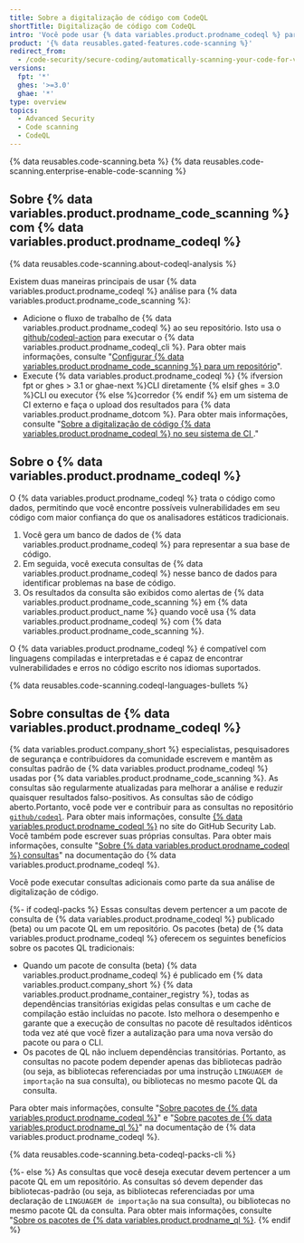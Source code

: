 ```yaml
---
title: Sobre a digitalização de código com CodeQL
shortTitle: Digitalização de código com CodeQL
intro: 'Você pode usar {% data variables.product.prodname_codeql %} para identificar vulnerabilidades e erros no seu código. Os resultados são exibidos como alertas de {% data variables.product.prodname_code_scanning %} em {% data variables.product.prodname_dotcom %}.'
product: '{% data reusables.gated-features.code-scanning %}'
redirect_from:
  - /code-security/secure-coding/automatically-scanning-your-code-for-vulnerabilities-and-errors/about-code-scanning-with-codeql
versions:
  fpt: '*'
  ghes: '>=3.0'
  ghae: '*'
type: overview
topics:
  - Advanced Security
  - Code scanning
  - CodeQL
---
```


{% data reusables.code-scanning.beta %}
{% data reusables.code-scanning.enterprise-enable-code-scanning %}

## Sobre {% data variables.product.prodname_code_scanning %} com {% data variables.product.prodname_codeql %}

{% data reusables.code-scanning.about-codeql-analysis %}

Existem duas maneiras principais de usar {% data variables.product.prodname_codeql %} análise para {% data variables.product.prodname_code_scanning %}:

- Adicione o fluxo de trabalho de {% data variables.product.prodname_codeql %} ao seu repositório. Isto usa o [github/codeql-action](https://github.com/github/codeql-action/) para executar o {% data variables.product.prodname_codeql_cli %}. Para obter mais informações, consulte "[Configurar {% data variables.product.prodname_code_scanning %} para um repositório](/code-security/secure-coding/automatically-scanning-your-code-for-vulnerabilities-and-errors/setting-up-code-scanning-for-a-repository#setting-up-code-scanning-using-actions)".
- Execute {% data variables.product.prodname_codeql %} {% ifversion fpt or ghes > 3.1 or ghae-next %}CLI diretamente {% elsif ghes = 3.0 %}CLI ou executor {% else %}corredor {% endif %} em um sistema de CI externo e faça o upload dos resultados para {% data variables.product.prodname_dotcom %}. Para obter mais informações, consulte "[Sobre a digitalização de código {% data variables.product.prodname_codeql %} no seu sistema de CI ](/code-security/secure-coding/using-codeql-code-scanning-with-your-existing-ci-system/about-codeql-code-scanning-in-your-ci-system)."

## Sobre o {% data variables.product.prodname_codeql %}

O {% data variables.product.prodname_codeql %} trata o código como dados, permitindo que você encontre possíveis vulnerabilidades em seu código com maior confiança do que os analisadores estáticos tradicionais.

1. Você gera um banco de dados de {% data variables.product.prodname_codeql %} para representar a sua base de código.
2. Em seguida, você executa consultas de {% data variables.product.prodname_codeql %} nesse banco de dados para identificar problemas na base de código.
3. Os resultados da consulta são exibidos como alertas de {% data variables.product.prodname_code_scanning %} em {% data variables.product.product_name %} quando você usa {% data variables.product.prodname_codeql %} com {% data variables.product.prodname_code_scanning %}.

O {% data variables.product.prodname_codeql %} é compatível com linguagens compiladas e interpretadas e é capaz de encontrar vulnerabilidades e erros no código escrito nos idiomas suportados.

{% data reusables.code-scanning.codeql-languages-bullets %}

## Sobre consultas de {% data variables.product.prodname_codeql %}

{% data variables.product.company_short %} especialistas, pesquisadores de segurança e contribuidores da comunidade escrevem e mantêm as consultas padrão de {% data variables.product.prodname_codeql %} usadas por {% data variables.product.prodname_code_scanning %}. As consultas são regularmente atualizadas para melhorar a análise e reduzir quaisquer resultados falso-positivos. As consultas são de código aberto.Portanto, você pode ver e contribuir para as consultas no repositório [`github/codeql`](https://github.com/github/codeql). Para obter mais informações, consulte [{% data variables.product.prodname_codeql %}](https://securitylab.github.com/tools/codeql) no site do GitHub Security Lab. Você também pode escrever suas próprias consultas. Para obter mais informações, consulte "[Sobre {% data variables.product.prodname_codeql %} consultas](https://codeql.github.com/docs/writing-codeql-queries/about-codeql-queries/)" na documentação do {% data variables.product.prodname_codeql %}.

Você pode executar consultas adicionais como parte da sua análise de digitalização de código.

{%- if codeql-packs %}
Essas consultas devem pertencer a um pacote de consulta de {% data variables.product.prodname_codeql %} publicado (beta) ou um pacote QL em um repositório. Os pacotes (beta) de {% data variables.product.prodname_codeql %} oferecem os seguintes benefícios sobre os pacotes QL tradicionais:

- Quando um pacote de consulta (beta) {% data variables.product.prodname_codeql %} é publicado em {% data variables.product.company_short %} {% data variables.product.prodname_container_registry %}, todas as dependências transitórias exigidas pelas consultas e um cache de compilação estão incluídas no pacote. Isto melhora o desempenho e garante que a execução de consultas no pacote dê resultados idênticos toda vez até que você fizer a autalização para uma nova versão do pacote ou para o CLI.
- Os pacotes de QL não incluem dependências transitórias. Portanto, as consultas no pacote podem depender apenas das bibliotecas padrão (ou seja, as bibliotecas referenciadas por uma instrução `LINGUAGEM de importação` na sua consulta), ou bibliotecas no mesmo pacote QL da consulta.

Para obter mais informações, consulte "[Sobre pacotes de {% data variables.product.prodname_codeql %}](https://codeql.github.com/docs/codeql-cli/about-codeql-packs/)" e "[Sobre pacotes de {% data variables.product.prodname_ql %}](https://codeql.github.com/docs/codeql-cli/about-ql-packs/)" na documentação de {% data variables.product.prodname_codeql %}.

{% data reusables.code-scanning.beta-codeql-packs-cli %}

{%- else %}
As consultas que você deseja executar devem pertencer a um pacote QL em um repositório. As consultas só devem depender das bibliotecas-padrão (ou seja, as bibliotecas referenciadas por uma declaração de `LINGUAGEM de importação` na sua consulta), ou bibliotecas no mesmo pacote QL da consulta. Para obter mais informações, consulte "[Sobre os pacotes de {% data variables.product.prodname_ql %}](https://codeql.github.com/docs/codeql-cli/about-ql-packs/).
{% endif %}
